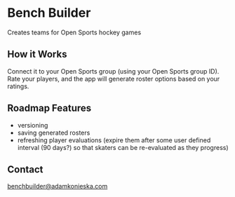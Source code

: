 # Bench Builder
Creates teams for Open Sports hockey games

## How it Works
Connect it to your Open Sports group (using your Open Sports group ID).  Rate your players, and the app will generate roster options based on your ratings.

## Roadmap Features
* versioning
* saving generated rosters
* refreshing player evaluations (expire them after some user defined interval (90 days?) so that skaters can be re-evaluated as they progress)

## Contact
benchbuilder@adamkonieska.com
